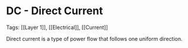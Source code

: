 # DC - Direct Current
Tags: [[Layer 1]], [[Electrical]], [[Current]]

Direct current is a type of power flow that follows one uniform direction.
